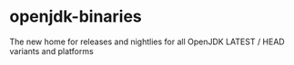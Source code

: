 # openjdk-binaries
The new home for releases and nightlies for all OpenJDK LATEST / HEAD variants and platforms
